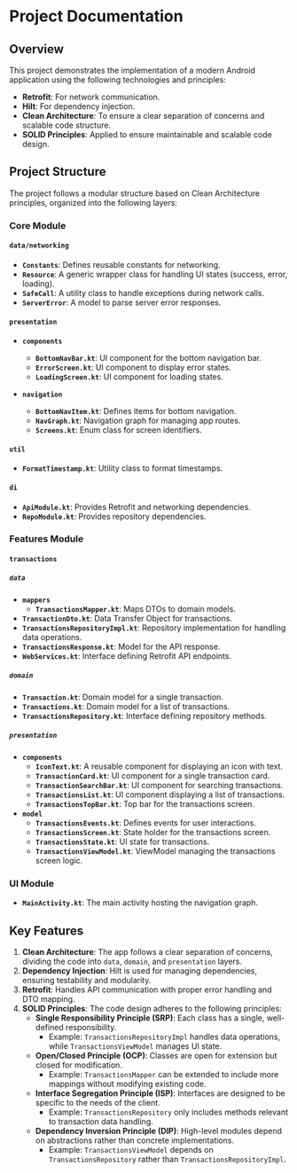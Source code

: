 # Project Documentation

## Overview
This project demonstrates the implementation of a modern Android application using the following technologies and principles:
- **Retrofit**: For network communication.
- **Hilt**: For dependency injection.
- **Clean Architecture**: To ensure a clear separation of concerns and scalable code structure.
- **SOLID Principles**: Applied to ensure maintainable and scalable code design.

## Project Structure
The project follows a modular structure based on Clean Architecture principles, organized into the following layers:

### Core Module
#### `data/networking`
- **`Constants`**: Defines reusable constants for networking.
- **`Resource`**: A generic wrapper class for handling UI states (success, error, loading).
- **`SafeCall`**: A utility class to handle exceptions during network calls.
- **`ServerError`**: A model to parse server error responses.

#### `presentation`
- **`components`**
    - **`BottomNavBar.kt`**: UI component for the bottom navigation bar.
    - **`ErrorScreen.kt`**: UI component to display error states.
    - **`LoadingScreen.kt`**: UI component for loading states.

- **`navigation`**
    - **`BottomNavItem.kt`**: Defines items for bottom navigation.
    - **`NavGraph.kt`**: Navigation graph for managing app routes.
    - **`Screens.kt`**: Enum class for screen identifiers.

#### `util`
- **`FormatTimestamp.kt`**: Utility class to format timestamps.

#### `di`
- **`ApiModule.kt`**: Provides Retrofit and networking dependencies.
- **`RepoModule.kt`**: Provides repository dependencies.

### Features Module
#### `transactions`
##### `data`
- **`mappers`**
    - **`TransactionsMapper.kt`**: Maps DTOs to domain models.
- **`TransactionDto.kt`**: Data Transfer Object for transactions.
- **`TransactionsRepositoryImpl.kt`**: Repository implementation for handling data operations.
- **`TransactionsResponse.kt`**: Model for the API response.
- **`WebServices.kt`**: Interface defining Retrofit API endpoints.

##### `domain`
- **`Transaction.kt`**: Domain model for a single transaction.
- **`Transactions.kt`**: Domain model for a list of transactions.
- **`TransactionsRepository.kt`**: Interface defining repository methods.

##### `presentation`
- **`components`**
    - **`IconText.kt`**: A reusable component for displaying an icon with text.
    - **`TransactionCard.kt`**: UI component for a single transaction card.
    - **`TransactionSearchBar.kt`**: UI component for searching transactions.
    - **`TransactionsList.kt`**: UI component displaying a list of transactions.
    - **`TransactionsTopBar.kt`**: Top bar for the transactions screen.
- **`model`**
    - **`TransactionsEvents.kt`**: Defines events for user interactions.
    - **`TransactionsScreen.kt`**: State holder for the transactions screen.
    - **`TransactionsState.kt`**: UI state for transactions.
    - **`TransactionsViewModel.kt`**: ViewModel managing the transactions screen logic.

### UI Module
- **`MainActivity.kt`**: The main activity hosting the navigation graph.

## Key Features
1. **Clean Architecture**: The app follows a clear separation of concerns, dividing the code into `data`, `domain`, and `presentation` layers.
2. **Dependency Injection**: Hilt is used for managing dependencies, ensuring testability and modularity.
3. **Retrofit**: Handles API communication with proper error handling and DTO mapping.
4. **SOLID Principles**: The code design adheres to the following principles:
    - **Single Responsibility Principle (SRP)**: Each class has a single, well-defined responsibility.
        - Example: `TransactionsRepositoryImpl` handles data operations, while `TransactionsViewModel` manages UI state.
    - **Open/Closed Principle (OCP)**: Classes are open for extension but closed for modification.
        - Example: `TransactionsMapper` can be extended to include more mappings without modifying existing code.
    - **Interface Segregation Principle (ISP)**: Interfaces are designed to be specific to the needs of the client.
        - Example: `TransactionsRepository` only includes methods relevant to transaction data handling.
    - **Dependency Inversion Principle (DIP)**: High-level modules depend on abstractions rather than concrete implementations.
        - Example: `TransactionsViewModel` depends on `TransactionsRepository` rather than `TransactionsRepositoryImpl`.


